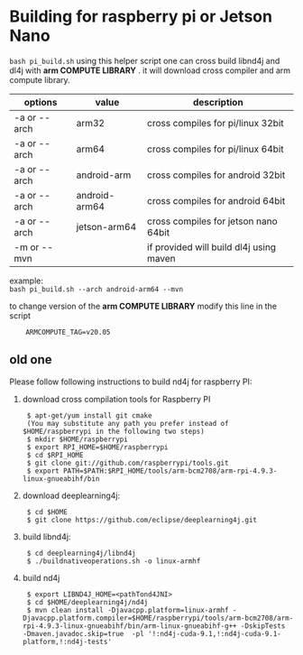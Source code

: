 # Building for raspberry pi or Jetson Nano

`bash pi_build.sh` using this helper script one can cross build libnd4j and dl4j with **arm COMPUTE LIBRARY** . it will download cross compiler and arm compute library.

| options      | value         | description                             |
| ------------ | ------------- | --------------------------------------- |
| -a or --arch | arm32         | cross compiles for pi/linux 32bit       |
| -a or --arch | arm64         | cross compiles for pi/linux 64bit       |
| -a or --arch | android-arm   | cross compiles for android 32bit        |
| -a or --arch | android-arm64 | cross compiles for android 64bit        |
| -a or --arch | jetson-arm64  | cross compiles for jetson nano 64bit    |
| -m or --mvn  |               | if provided will build dl4j using maven |

example:\
`bash pi_build.sh --arch android-arm64 --mvn`

to change version of the **arm COMPUTE LIBRARY** modify this line in the script

```
    ARMCOMPUTE_TAG=v20.05
```

## old one

Please follow following instructions to build nd4j for raspberry PI:

1.  download cross compilation tools for Raspberry PI

    ```
     $ apt-get/yum install git cmake
     (You may substitute any path you prefer instead of $HOME/raspberrypi in the following two steps)
     $ mkdir $HOME/raspberrypi
     $ export RPI_HOME=$HOME/raspberrypi
     $ cd $RPI_HOME
     $ git clone git://github.com/raspberrypi/tools.git
     $ export PATH=$PATH:$RPI_HOME/tools/arm-bcm2708/arm-rpi-4.9.3-linux-gnueabihf/bin
    ```
2.  download deeplearning4j:

    ```
     $ cd $HOME
     $ git clone https://github.com/eclipse/deeplearning4j.git
    ```
3.  build libnd4j:

    ```
     $ cd deeplearning4j/libnd4j
     $ ./buildnativeoperations.sh -o linux-armhf
    ```
4.  build nd4j

    ```
     $ export LIBND4J_HOME=<pathTond4JNI>
     $ cd $HOME/deeplearning4j/nd4j
     $ mvn clean install -Djavacpp.platform=linux-armhf -Djavacpp.platform.compiler=$HOME/raspberrypi/tools/arm-bcm2708/arm-rpi-4.9.3-linux-gnueabihf/bin/arm-linux-gnueabihf-g++ -DskipTests  -Dmaven.javadoc.skip=true  -pl '!:nd4j-cuda-9.1,!:nd4j-cuda-9.1-platform,!:nd4j-tests'
    ```
